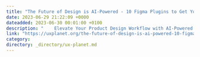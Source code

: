 ```yaml
---
title: "The Future of Design is AI-Powered - 10 Figma Plugins to Get You Started"
date: 2023-06-29 21:22:09 +0000
dateadded: 2023-06-30 00:01:00 +0100
description: "    Elevate Your Product Design Workflow with AI-Powered Figma Plugins  Continue reading on UX Planet »  "
link: "https://uxplanet.org/the-future-of-design-is-ai-powered-10-figma-plugins-to-get-you-started-e89e7ce52efd?source=rss----819cc2aaeee0---4"
category:
directory: _directory/ux-planet.md
---
```

